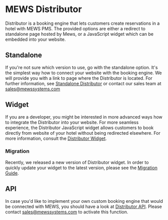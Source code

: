 # MEWS Distributor

Distributor is a booking engine that lets customers create reservations in a hotel with MEWS PMS. The provided options are either a redirect to standalone page hosted by Mews, or a JavaScript widget which can be embedded into your website.

## Standalone

If you're not sure which version to use, go with the standalone option. It's the simplest way how to connect your website with the booking engine. We will provide you with a link to page where the Distributor is located. For further information, see [Standalone Distributor](./Standalone.md) or contact our sales team at sales@mewssystems.com

## Widget

If you are a developer, you might be interested in more advanced ways how to integrate the Distributor into your website. For more seamless experience, the Distributor JavaScript widget allows customers to book directly from website of your hotel without being redirected elsewhere. For more information, consult the [Distributor Widget](./Widget.md).

### Migration

Recently, we released a new version of Distributor widget. In order to quickly update your widget to the latest version, please see the [Migration Guide](./Migration.md).

## API

In case you'd like to implement your own custom booking engine that would be connected with MEWS, you should have a look at [Distributor API](../Api/Distributor/). Please contact sales@mewssystems.com to activate this function.
